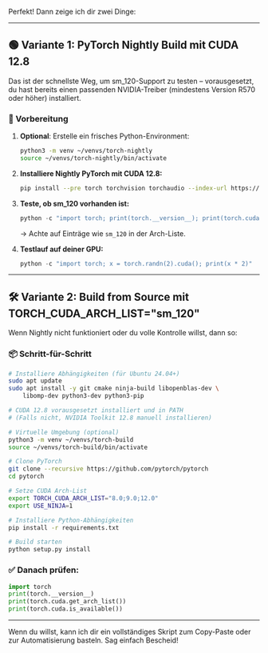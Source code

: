 Perfekt! Dann zeige ich dir zwei Dinge:

---

## 🟢 **Variante 1: PyTorch Nightly Build mit CUDA 12.8**

Das ist der schnellste Weg, um sm_120-Support zu testen – vorausgesetzt, du hast bereits einen passenden NVIDIA-Treiber (mindestens Version R570 oder höher) installiert.

### 🔧 Vorbereitung

1. **Optional**: Erstelle ein frisches Python-Environment:
   
   ```bash
   python3 -m venv ~/venvs/torch-nightly
   source ~/venvs/torch-nightly/bin/activate
   ```

2. **Installiere Nightly PyTorch mit CUDA 12.8:**
   
   ```bash
   pip install --pre torch torchvision torchaudio --index-url https://download.pytorch.org/whl/nightly/cu128
   ```

3. **Teste, ob sm_120 vorhanden ist:**
   
   ```python
   python -c "import torch; print(torch.__version__); print(torch.cuda.get_arch_list())"
   ```
   
   → Achte auf Einträge wie `sm_120` in der Arch-Liste.

4. **Testlauf auf deiner GPU:**
   
   ```python
   python -c "import torch; x = torch.randn(2).cuda(); print(x * 2)"
   ```

---

## 🛠️ **Variante 2: Build from Source mit TORCH_CUDA_ARCH_LIST="sm_120"**

Wenn Nightly nicht funktioniert oder du volle Kontrolle willst, dann so:

### 📦 Schritt-für-Schritt

```bash
# Installiere Abhängigkeiten (für Ubuntu 24.04+)
sudo apt update
sudo apt install -y git cmake ninja-build libopenblas-dev \
    libomp-dev python3-dev python3-pip

# CUDA 12.8 vorausgesetzt installiert und in PATH
# (Falls nicht, NVIDIA Toolkit 12.8 manuell installieren)

# Virtuelle Umgebung (optional)
python3 -m venv ~/venvs/torch-build
source ~/venvs/torch-build/bin/activate

# Clone PyTorch
git clone --recursive https://github.com/pytorch/pytorch
cd pytorch

# Setze CUDA Arch-List
export TORCH_CUDA_ARCH_LIST="8.0;9.0;12.0"
export USE_NINJA=1

# Installiere Python-Abhängigkeiten
pip install -r requirements.txt

# Build starten
python setup.py install
```

### ✅ Danach prüfen:

```python
import torch
print(torch.__version__)
print(torch.cuda.get_arch_list())
print(torch.cuda.is_available())
```

---

Wenn du willst, kann ich dir ein vollständiges Skript zum Copy-Paste oder zur Automatisierung basteln. Sag einfach Bescheid!
